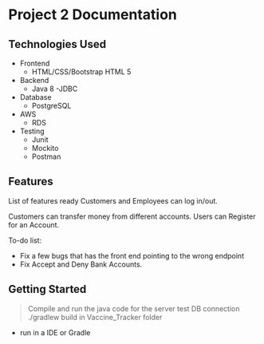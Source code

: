 # Project 2 Documentation






## Technologies Used

* Frontend 
   - HTML/CSS/Bootstrap HTML 5
* Backend
   - Java 8
    -JDBC
* Database 
   - PostgreSQL
* AWS
   - RDS
* Testing
   - Junit 
   - Mockito
   - Postman

## Features

List of features ready
Customers and Employees can log in/out.

Customers can transfer money from different accounts.
Users can Register for an Account.

To-do list:
* Fix a few bugs that has the front end pointing to the wrong endpoint
*  Fix Accept and Deny Bank Accounts.

## Getting Started
  

> Compile and run the java code for the server test DB connection  
> ./gradlew build in Vaccine_Tracker folder
- run in a IDE or Gradle 

